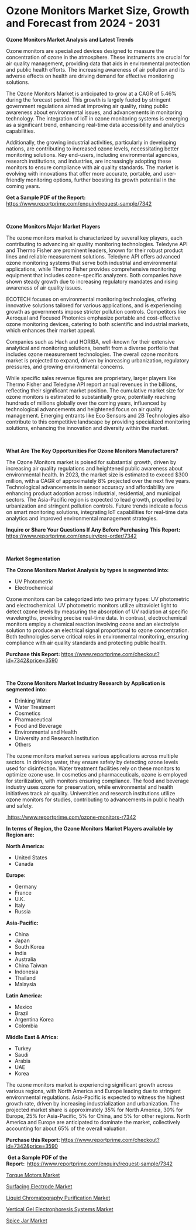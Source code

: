 <p><h1>Ozone Monitors Market Size, Growth and Forecast from 2024 - 2031</h1></p><p><strong>Ozone Monitors Market Analysis and Latest Trends</strong></p>
<p><p>Ozone monitors are specialized devices designed to measure the concentration of ozone in the atmosphere. These instruments are crucial for air quality management, providing data that aids in environmental protection and public health efforts. The increasing awareness of air pollution and its adverse effects on health are driving demand for effective monitoring solutions.</p><p>The Ozone Monitors Market is anticipated to grow at a CAGR of 5.46% during the forecast period. This growth is largely fueled by stringent government regulations aimed at improving air quality, rising public awareness about environmental issues, and advancements in monitoring technology. The integration of IoT in ozone monitoring systems is emerging as a significant trend, enhancing real-time data accessibility and analytics capabilities.</p><p>Additionally, the growing industrial activities, particularly in developing nations, are contributing to increased ozone levels, necessitating better monitoring solutions. Key end-users, including environmental agencies, research institutions, and industries, are increasingly adopting these monitors to ensure compliance with air quality standards. The market is evolving with innovations that offer more accurate, portable, and user-friendly monitoring options, further boosting its growth potential in the coming years.</p></p>
<p><strong>Get a Sample PDF of the Report:&nbsp;</strong> <a href="https://www.reportprime.com/enquiry/request-sample/7342?utm_campaign=115&utm_medium=2&utm_source=Github&utm_content=ia&utm_term=25112024&utm_id=ozone-monitors">https://www.reportprime.com/enquiry/request-sample/7342</a></p>
<p>&nbsp;</p>
<p><strong>Ozone Monitors Major Market Players</strong></p>
<p><p>The ozone monitors market is characterized by several key players, each contributing to advancing air quality monitoring technologies. Teledyne API and Thermo Fisher are prominent leaders, known for their robust product lines and reliable measurement solutions. Teledyne API offers advanced ozone monitoring systems that serve both industrial and environmental applications, while Thermo Fisher provides comprehensive monitoring equipment that includes ozone-specific analyzers. Both companies have shown steady growth due to increasing regulatory mandates and rising awareness of air quality issues.</p><p>ECOTECH focuses on environmental monitoring technologies, offering innovative solutions tailored for various applications, and is experiencing growth as governments impose stricter pollution controls. Competitors like Aeroqual and Focused Photonics emphasize portable and cost-effective ozone monitoring devices, catering to both scientific and industrial markets, which enhances their market appeal.</p><p>Companies such as Hach and HORIBA, well-known for their extensive analytical and monitoring solutions, benefit from a diverse portfolio that includes ozone measurement technologies. The overall ozone monitors market is projected to expand, driven by increasing urbanization, regulatory pressures, and growing environmental concerns.</p><p>While specific sales revenue figures are proprietary, larger players like Thermo Fisher and Teledyne API report annual revenues in the billions, reflecting their significant market position. The cumulative market size for ozone monitors is estimated to substantially grow, potentially reaching hundreds of millions globally over the coming years, influenced by technological advancements and heightened focus on air quality management. Emerging entrants like Eco Sensors and 2B Technologies also contribute to this competitive landscape by providing specialized monitoring solutions, enhancing the innovation and diversity within the market.</p></p>
<p>&nbsp;</p>
<p><strong>What Are The Key Opportunities For Ozone Monitors Manufacturers?</strong></p>
<p><p>The Ozone Monitors market is poised for substantial growth, driven by increasing air quality regulations and heightened public awareness about environmental health. In 2023, the market size is estimated to exceed $300 million, with a CAGR of approximately 8% projected over the next five years. Technological advancements in sensor accuracy and affordability are enhancing product adoption across industrial, residential, and municipal sectors. The Asia-Pacific region is expected to lead growth, propelled by urbanization and stringent pollution controls. Future trends indicate a focus on smart monitoring solutions, integrating IoT capabilities for real-time data analytics and improved environmental management strategies.</p></p>
<p><strong>Inquire or Share Your Questions If Any Before Purchasing This Report:</strong> <a href="https://www.reportprime.com/enquiry/pre-order/7342?utm_campaign=115&utm_medium=2&utm_source=Github&utm_content=ia&utm_term=25112024&utm_id=ozone-monitors">https://www.reportprime.com/enquiry/pre-order/7342</a></p>
<p>&nbsp;</p>
<p><strong>Market Segmentation</strong></p>
<p><strong>The Ozone Monitors Market Analysis by types is segmented into:</strong></p>
<p><ul><li>UV Photometric</li><li>Electrochemical</li></ul></p>
<p><p>Ozone monitors can be categorized into two primary types: UV photometric and electrochemical. UV photometric monitors utilize ultraviolet light to detect ozone levels by measuring the absorption of UV radiation at specific wavelengths, providing precise real-time data. In contrast, electrochemical monitors employ a chemical reaction involving ozone and an electrolyte solution to produce an electrical signal proportional to ozone concentration. Both technologies serve critical roles in environmental monitoring, ensuring compliance with air quality standards and protecting public health.</p></p>
<p><strong>Purchase this Report:&nbsp;</strong><a href="https://www.reportprime.com/checkout?id=7342&price=3590&utm_campaign=115&utm_medium=2&utm_source=Github&utm_content=ia&utm_term=25112024&utm_id=ozone-monitors">https://www.reportprime.com/checkout?id=7342&price=3590</a></p>
<p>&nbsp;</p>
<p><strong>The Ozone Monitors Market Industry Research by Application is segmented into:</strong></p>
<p><ul><li>Drinking Water</li><li>Water Treatment</li><li>Cosmetics</li><li>Pharmaceutical</li><li>Food and Beverage</li><li>Environmental and Health</li><li>University and Research Institution</li><li>Others</li></ul></p>
<p><p>The ozone monitors market serves various applications across multiple sectors. In drinking water, they ensure safety by detecting ozone levels used for disinfection. Water treatment facilities rely on these monitors to optimize ozone use. In cosmetics and pharmaceuticals, ozone is employed for sterilization, with monitors ensuring compliance. The food and beverage industry uses ozone for preservation, while environmental and health initiatives track air quality. Universities and research institutions utilize ozone monitors for studies, contributing to advancements in public health and safety.</p></p>
<p><a href="https://www.reportprime.com/ozone-monitors-r7342?utm_campaign=115&utm_medium=2&utm_source=Github&utm_content=ia&utm_term=25112024&utm_id=ozone-monitors">&nbsp;https://www.reportprime.com/ozone-monitors-r7342</a></p>
<p><strong>In terms of Region, the Ozone Monitors Market Players available by Region are:</strong></p>
<p>
    <p> <strong> North America: </strong>
        <ul>
            <li>United States</li>
            <li>Canada</li>
        </ul>
        </p> 
    <p> <strong> Europe: </strong>
        <ul>
            <li>Germany</li>
            <li>France</li>
            <li>U.K.</li>
            <li>Italy</li>
            <li>Russia</li>
        </ul>
        </p> 
    <p> <strong> Asia-Pacific: </strong>
        <ul>
            <li>China</li>
            <li>Japan</li>
            <li>South Korea</li>
            <li>India</li>
            <li>Australia</li>
            <li>China Taiwan</li>
            <li>Indonesia</li>
            <li>Thailand</li>
            <li>Malaysia</li>
        </ul>
        </p> 
    <p> <strong> Latin America: </strong>
        <ul>
            <li>Mexico</li>
            <li>Brazil</li>
            <li>Argentina Korea</li>
            <li>Colombia</li>
        </ul>
        </p> 
    <p> <strong> Middle East & Africa: </strong>
        <ul>
            <li>Turkey</li>
            <li>Saudi</li>
            <li>Arabia</li>
            <li>UAE</li>
            <li>Korea</li>
        </ul>
    </p>
    </p>
<p><p>The ozone monitors market is experiencing significant growth across various regions, with North America and Europe leading due to stringent environmental regulations. Asia-Pacific is expected to witness the highest growth rate, driven by increasing industrialization and urbanization. The projected market share is approximately 35% for North America, 30% for Europe, 25% for Asia-Pacific, 5% for China, and 5% for other regions. North America and Europe are anticipated to dominate the market, collectively accounting for about 65% of the overall valuation.</p></p>
<p><strong>Purchase this Report: </strong><a href="https://www.reportprime.com/checkout?id=7342&price=3590&utm_campaign=115&utm_medium=2&utm_source=Github&utm_content=ia&utm_term=25112024&utm_id=ozone-monitors">https://www.reportprime.com/checkout?id=7342&price=3590</a></p>
<p>&nbsp;<strong>Get a Sample PDF of the Report:&nbsp;&nbsp;</strong><a href="https://www.reportprime.com/enquiry/request-sample/7342?utm_campaign=115&utm_medium=2&utm_source=Github&utm_content=ia&utm_term=25112024&utm_id=ozone-monitors">https://www.reportprime.com/enquiry/request-sample/7342</a></p>
<p><strong></strong></p>
<p><p><a href="https://github.com/gerdabatiskzv9/Market-Research-Report-List-1/blob/main/torque-motors-market.md?utm_campaign=115&utm_medium=2&utm_source=Github&utm_content=ia&utm_term=25112024&utm_id=ozone-monitors">Torque Motors Market</a></p><p><a href="https://www.linkedin.com/pulse/surfacing-electrode-sector-surge-85-growth-roadmap-2031-43ete?utm_campaign=115&utm_medium=2&utm_source=Github&utm_content=ia&utm_term=25112024&utm_id=ozone-monitors">Surfacing Electrode Market</a></p><p><a href="https://issuu.com/reportprime-2/docs/liquid-chromatography-purification-_f7d588994fdae2?utm_campaign=115&utm_medium=2&utm_source=Github&utm_content=ia&utm_term=25112024&utm_id=ozone-monitors">Liquid Chromatography Purification Market</a></p><p><a href="https://issuu.com/reportprime-2/docs/vertical-gel-electrophoresis-system_7af834bfe66cfd?utm_campaign=115&utm_medium=2&utm_source=Github&utm_content=ia&utm_term=25112024&utm_id=ozone-monitors">Vertical Gel Electrophoresis Systems Market</a></p><p><a href="https://www.linkedin.com/pulse/spice-jar-market-global-share-ranking-overall-sales-hf3xe?utm_campaign=115&utm_medium=2&utm_source=Github&utm_content=ia&utm_term=25112024&utm_id=ozone-monitors">Spice Jar Market</a></p></p>